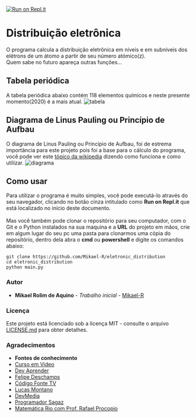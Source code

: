 [![Run on Repl.it](https://repl.it/badge/github/Mikael-R/eletronic_distribution)](https://eletronicdistribution-1.mikael32.repl.run/)

# Distribuição eletrônica
O programa calcula a distribuição eletrônica em níveis e em subníveis dos elétrons de um átomo a partir de seu número atómico(z).<br>
Quem sabe no futuro apareça outras funções...


## Tabela periódica
A tabela periódica abaixo contém 118 elementos químicos e neste presente momento(2020) é a mais atual.
![tabela](https://github.com/Mikael-R/eletronic_distribution/blob/master/template/tabela.png)

## Diagrama de Linus Pauling ou Princípio de Aufbau
O diagrama de Linus Pauling ou Princípio de Aufbau, foi de estrema importância para este projeto pois foi a base para o cálculo do programa, você pode ver este [tópico da wikipedia](https://pt.wikipedia.org/wiki/Princípio_de_Aufbau) dizendo como funciona e como utilizar.
![diagrama](https://github.com/Mikael-R/eletronic_distribution/blob/master/template/diagrama.png)

## Como usar
Para utilizar o programa é muito simples, você pode executá-lo através do seu navegador, clicando no botão cinza intitulado como **Run on Repl.it** que está localizado no início deste documento.<br>
<br>
Mas você também pode clonar o repositório para seu computador, com o Git e o Python instalados na sua maquina e a **URL** do projeto em mãos, crie em algum lugar do seu pc uma pasta para clonarmos uma cópia do repositório, dentro dela abra o **cmd** ou **powershell** e digite os comandos abaixo:
```
git clone https://github.com/Mikael-R/eletronic_distribution
cd eletronic_distribution
python main.py
```
### Autor
* **Mikael Rolim de Aquino** - *Trabalho inicial* - [Mikael-R](https://github.com/Mikael-R)

### Licença
Este projeto está licenciado sob a licença MIT - consulte o arquivo [LICENSE.md](LICENSE.md) para obter detalhes.

### Agradecimentos
* **Fontes de conhecimento**
* [Curso em Video](https://www.youtube.com/user/cursosemvideo)
* [Dev Aprender](https://www.youtube.com/channel/UCm63tB8wsKOVvxoU4iMpS2A)
* [Felipe Deschamps](https://www.youtube.com/channel/UCU5JicSrEM5A63jkJ2QvGYw)
* [Código Fonte TV](https://www.youtube.com/user/codigofontetv)
* [Lucas Montano](https://www.youtube.com/channel/UCyHOBY6IDZF9zOKJPou2Rgg)
* [DevMedia](https://www.youtube.com/channel/UClBrpNsTEFLbZDDMW1xiOaQ)
* [Programador Sagaz](https://www.youtube.com/channel/UCyHOBY6IDZF9zOKJPou2Rgg)
* [Matemática Rio com Prof. Rafael Procopio ](https://www.youtube.com/user/matematicario)
